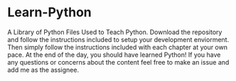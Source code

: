 # Learn-Python

A Library of Python Files Used to Teach Python. Download the repository and follow the instructions included to setup your development enviorment. Then simply follow the instructions included with each chapter at your own pace. At the end of the day, you should have learned Python! If you have any questions or concerns about the content feel free to make an issue and add me as the assignee.

